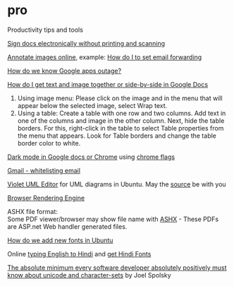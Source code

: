 # pro
Productivity tips and tools

[Sign docs electronically without printing and scanning](https://www.howtogeek.com/164668/how-to-electronically-sign-documents-without-printing-and-scanning-them/)  


[Annotate images online](https://markuphero.com/), example: [How do I to set email forwarding](https://markuphero.com/share/VyVNwUD3UGHtkxouATmr)  


[How do we know Google apps outage?](https://www.google.com/appsstatus/dashboard/)  


[How do I get text and image together or side-by-side in Google Docs](https://support.google.com/docs/thread/2903921/how-do-i-put-text-next-to-an-image-in-a-document?hl=en)   

1. Using image menu: Please click on the image and in the menu that will appear below the selected image, select Wrap text.   
2. Using a table: Create a table with one row and two columns. Add text in one of the columns and image in the other column. Next, hide the table borders. For this, right-click in the table to select Table properties from the menu that appears. Look for Table borders and change the table border color to white.

[Dark mode in Google docs or Chrome](https://www.howtogeek.com/721117/how-to-turn-on-dark-mode-in-google-docs/) using [chrome flags](chrome://flags/)   


[Gmail - whitelisting email](https://www.rightinbox.com/blog/whitelist-an-email-in-gmail)   


[Violet UML Editor](https://sourceforge.net/projects/violet/) for UML diagrams in Ubuntu. May the [source](https://github.com/violetumleditor/violetumleditor) be with you


[Browser Rendering Engine](https://www.browserstack.com/guide/browser-rendering-engine)

ASHX file format:  
Some PDF viewer/browser may show file name with [ASHX](https://www.lifewire.com/ashx-file-2619693) - These PDFs are ASP.net Web handler generated files. 

[How do we add new fonts in Ubuntu](https://itsfoss.com/install-fonts-ubuntu/) 

Online [typing English to Hindi](https://hindityping.info/) and [get Hindi Fonts](https://hindityping.info/download/hindi-fonts-kruti-dev)   


[The absolute minimum every software developer absolutely positively must know about unicode and character-sets](https://www.joelonsoftware.com/2003/10/08/the-absolute-minimum-every-software-developer-absolutely-positively-must-know-about-unicode-and-character-sets-no-excuses/) by Joel Spolsky   
